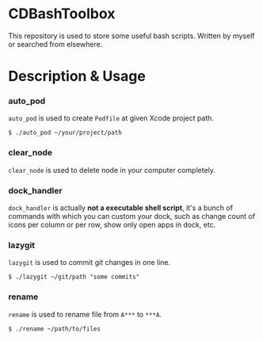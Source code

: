 # CDBashToolbox
This repository is used to store some useful bash scripts. Written by myself or searched from elsewhere.

# Description & Usage

### auto\_pod

`auto_pod` is used to create `Podfile` at given Xcode project path.

```
$ ./auto_pod ~/your/project/path
```

### clear\_node

`clear_node` is used to delete node in your computer completely.

### dock\_handler

`dock_handler` is actually **not a executable shell script**, it's a bunch of commands with which you can custom your dock, such as change count of icons per column or per row, show only open apps in dock, etc.

### lazygit

`lazygit` is used to commit git changes in one line.

```
$ ./lazygit ~/git/path "some commits"
```

### rename

`rename` is used to rename file from `A***` to `***A`.

```
$ ./rename ~/path/to/files
```

